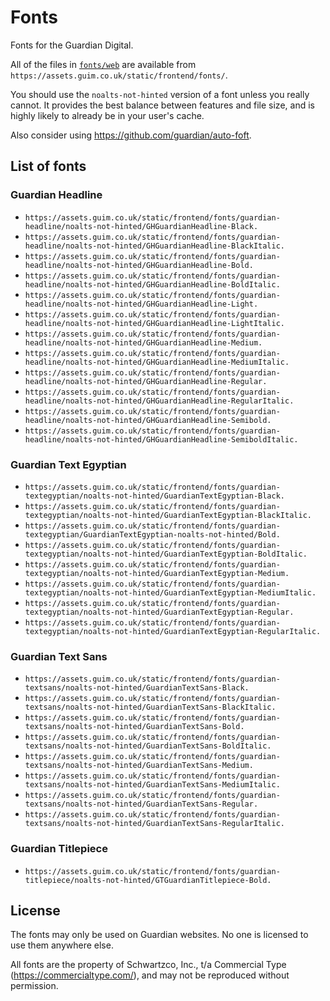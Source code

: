 # Fonts

Fonts for the Guardian Digital.

All of the files in [`fonts/web`](fonts/web) are available from `https://assets.guim.co.uk/static/frontend/fonts/`.

You should use the `noalts-not-hinted` version of a font unless you really cannot. It provides the best balance between features and file size, and is highly likely to already be in your user's cache.

Also consider using https://github.com/guardian/auto-foft.

## List of fonts

### Guardian Headline
- `https://assets.guim.co.uk/static/frontend/fonts/guardian-headline/noalts-not-hinted/GHGuardianHeadline-Black.`
- `https://assets.guim.co.uk/static/frontend/fonts/guardian-headline/noalts-not-hinted/GHGuardianHeadline-BlackItalic.`
- `https://assets.guim.co.uk/static/frontend/fonts/guardian-headline/noalts-not-hinted/GHGuardianHeadline-Bold.`
- `https://assets.guim.co.uk/static/frontend/fonts/guardian-headline/noalts-not-hinted/GHGuardianHeadline-BoldItalic.`
- `https://assets.guim.co.uk/static/frontend/fonts/guardian-headline/noalts-not-hinted/GHGuardianHeadline-Light.`
- `https://assets.guim.co.uk/static/frontend/fonts/guardian-headline/noalts-not-hinted/GHGuardianHeadline-LightItalic.`
- `https://assets.guim.co.uk/static/frontend/fonts/guardian-headline/noalts-not-hinted/GHGuardianHeadline-Medium.`
- `https://assets.guim.co.uk/static/frontend/fonts/guardian-headline/noalts-not-hinted/GHGuardianHeadline-MediumItalic.`
- `https://assets.guim.co.uk/static/frontend/fonts/guardian-headline/noalts-not-hinted/GHGuardianHeadline-Regular.`
- `https://assets.guim.co.uk/static/frontend/fonts/guardian-headline/noalts-not-hinted/GHGuardianHeadline-RegularItalic.`
- `https://assets.guim.co.uk/static/frontend/fonts/guardian-headline/noalts-not-hinted/GHGuardianHeadline-Semibold.`
- `https://assets.guim.co.uk/static/frontend/fonts/guardian-headline/noalts-not-hinted/GHGuardianHeadline-SemiboldItalic.`

### Guardian Text Egyptian
- `https://assets.guim.co.uk/static/frontend/fonts/guardian-textegyptian/noalts-not-hinted/GuardianTextEgyptian-Black.`
- `https://assets.guim.co.uk/static/frontend/fonts/guardian-textegyptian/noalts-not-hinted/GuardianTextEgyptian-BlackItalic.`
- `https://assets.guim.co.uk/static/frontend/fonts/guardian-textegyptian/GuardianTextEgyptian-noalts-not-hinted/Bold.`
- `https://assets.guim.co.uk/static/frontend/fonts/guardian-textegyptian/noalts-not-hinted/GuardianTextEgyptian-BoldItalic.`
- `https://assets.guim.co.uk/static/frontend/fonts/guardian-textegyptian/noalts-not-hinted/GuardianTextEgyptian-Medium.`
- `https://assets.guim.co.uk/static/frontend/fonts/guardian-textegyptian/noalts-not-hinted/GuardianTextEgyptian-MediumItalic.`
- `https://assets.guim.co.uk/static/frontend/fonts/guardian-textegyptian/noalts-not-hinted/GuardianTextEgyptian-Regular.`
- `https://assets.guim.co.uk/static/frontend/fonts/guardian-textegyptian/noalts-not-hinted/GuardianTextEgyptian-RegularItalic.`

### Guardian Text Sans
- `https://assets.guim.co.uk/static/frontend/fonts/guardian-textsans/noalts-not-hinted/GuardianTextSans-Black.`
- `https://assets.guim.co.uk/static/frontend/fonts/guardian-textsans/noalts-not-hinted/GuardianTextSans-BlackItalic.`
- `https://assets.guim.co.uk/static/frontend/fonts/guardian-textsans/noalts-not-hinted/GuardianTextSans-Bold.`
- `https://assets.guim.co.uk/static/frontend/fonts/guardian-textsans/noalts-not-hinted/GuardianTextSans-BoldItalic.`
- `https://assets.guim.co.uk/static/frontend/fonts/guardian-textsans/noalts-not-hinted/GuardianTextSans-Medium.`
- `https://assets.guim.co.uk/static/frontend/fonts/guardian-textsans/noalts-not-hinted/GuardianTextSans-MediumItalic.`
- `https://assets.guim.co.uk/static/frontend/fonts/guardian-textsans/noalts-not-hinted/GuardianTextSans-Regular.`
- `https://assets.guim.co.uk/static/frontend/fonts/guardian-textsans/noalts-not-hinted/GuardianTextSans-RegularItalic.`

### Guardian Titlepiece
- `https://assets.guim.co.uk/static/frontend/fonts/guardian-titlepiece/noalts-not-hinted/GTGuardianTitlepiece-Bold.`


## License

The fonts may only be used on Guardian websites. No one is licensed to use them anywhere else.

All fonts are the property of Schwartzco, Inc., t/a Commercial Type (https://commercialtype.com/), and may not be reproduced without permission.
